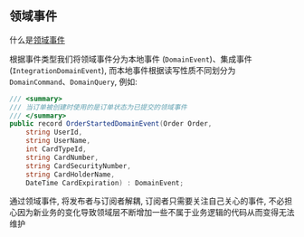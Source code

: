 ## 领域事件

什么是[领域事件](https://learn.microsoft.com/zh-cn/dotnet/architecture/microservices/microservice-ddd-cqrs-patterns/domain-events-design-implementation)

根据事件类型我们将领域事件分为本地事件 (`DomainEvent`)、集成事件 (`IntegrationDomainEvent`), 而本地事件根据读写性质不同划分为`DomainCommand`、`DomainQuery`, 例如:

```csharp
/// <summary>
/// 当订单被创建时使用的是订单状态为已提交的领域事件
/// </summary>
public record OrderStartedDomainEvent(Order Order,
    string UserId,
    string UserName,
    int CardTypeId,
    string CardNumber,
    string CardSecurityNumber,
    string CardHolderName,
    DateTime CardExpiration) : DomainEvent;
```

通过领域事件, 将发布者与订阅者解耦, 订阅者只需要关注自己关心的事件, 不必担心因为新业务的变化导致领域层不断增加一些不属于业务逻辑的代码从而变得无法维护